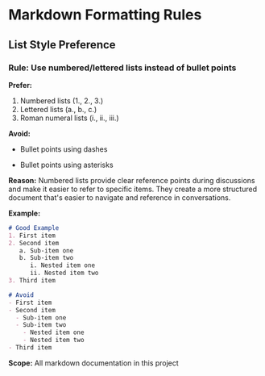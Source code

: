 # Markdown Formatting Rules

## List Style Preference

### Rule: Use numbered/lettered lists instead of bullet points

**Prefer:**
1. Numbered lists (1., 2., 3.)
2. Lettered lists (a., b., c.)
3. Roman numeral lists (i., ii., iii.)

**Avoid:**
- Bullet points using dashes
* Bullet points using asterisks

**Reason:** Numbered lists provide clear reference points during discussions and make it easier to refer to specific items. They create a more structured document that's easier to navigate and reference in conversations.

**Example:**

```markdown
# Good Example
1. First item
2. Second item
   a. Sub-item one
   b. Sub-item two
      i. Nested item one
      ii. Nested item two
3. Third item

# Avoid
- First item
- Second item
  - Sub-item one
  - Sub-item two
    - Nested item one
    - Nested item two
- Third item
```

**Scope:** All markdown documentation in this project
